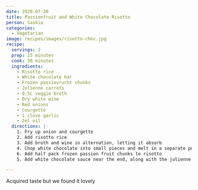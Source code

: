 ```yaml
---
date: 2020-07-30
title: Passionfruit and White Chocolate Risotto
person: Saskia
categories:
  - Vegetarian
image: recipes/images/risotto-choc.jpg
recipe:
  servings: 2
  prep: 15 minutes
  cook: 30 minutes
  ingredients:
    - Risotto rice
    - White chocolate bar
    - Frozen passievrucht chunks
    - Julienne carrots
    - 0,5L veggie broth
    - Dry white wine
    - Red onions
    - Courgette
    - 1 clove garlic
    - 2el oil
  directions: |-
    1. Fry up onion and courgette
    2. Add risotto rice
    3. Add broth and wine in alternation, letting it absorb
    4. Chop white chocolate into small pieces and melt in a separate pot with some butter
    6. Add half pack frozen passion fruit chunks to risotto
    5. Add white chocolate sauce near the end, along with the julienne carrots

---
```



Acquired taste but we found it lovely
